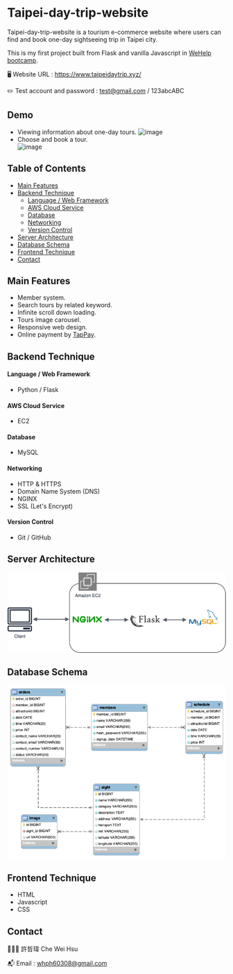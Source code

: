 
# Taipei-day-trip-website

Taipei-day-trip-website is a tourism e-commerce website where users can find and book one-day sightseeing trip in Taipei city.

This is my first project built from Flask and vanilla Javascript in [WeHelp bootcamp](https://training.pada-x.com/wehelp/).

🖥️ Website URL : https://www.taipeidaytrip.xyz/

✏️ Test account and password : test@gmail.com / 123abcABC



## Demo

- Viewing information about one-day tours.
![image](demo/demo1.gif) </br>
- Choose and book a tour.       
![image](demo/demo2.gif)


## Table of Contents

- [Main Features](#main-features)
- [Backend Technique](#backend-technique)
  - [Language / Web Framework](#language--web-framework)
  - [AWS Cloud Service](#aws-cloud-service)
  - [Database](#database)
  - [Networking](#networking)
  - [Version Control](#version-control)
- [Server Architecture](#server-architecture)
- [Database Schema](#database-schema)
- [Frontend Technique](#frontend-technique)
- [Contact](#contact)
## Main Features

- Member system.
- Search tours by related keyword.
- Infinite scroll down loading.
- Tours image carousel.
- Responsive web design.
- Online payment by [TapPay](https://www.tappaysdk.com/zh/).  
## Backend Technique

#### Language / Web Framework
- Python / Flask

#### AWS Cloud Service
- EC2

#### Database
- MySQL

#### Networking
- HTTP & HTTPS
- Domain Name System (DNS)
- NGINX
- SSL (Let's Encrypt)

#### Version Control
- Git / GitHub

## Server Architecture

![Logo](demo/archi.png)
## Database Schema

![Logo](demo/db.png)
## Frontend Technique

- HTML
- Javascript
- CSS


## Contact

👨🏻‍💻 許哲瑋 Che Wei Hsu 

📬 Email : whph60308@gmail.com
